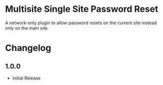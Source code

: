 # Multisite Single Site Password Reset

A network-only plugin to allow password resets on the current site instead only on the main site.

# Changelog

## 1.0.0
* Initial Release
